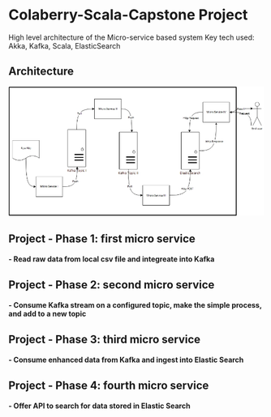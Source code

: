 # Colaberry-Scala-Capstone Project 
High level architecture of the Micro-service based system
Key tech used: Akka, Kafka, Scala, ElasticSearch

## Architecture
![High Level Architecture](./OverallFlow.jpg "High Level Architecture")

## Project - Phase 1: first micro service 
#### - Read raw data from local csv file and integreate into Kafka

## Project - Phase 2: second micro service 
#### - Consume Kafka stream on a configured topic, make the simple process, and add to a new topic 

## Project - Phase 3: third micro service
#### - Consume enhanced data from Kafka and ingest into Elastic Search 

## Project - Phase 4: fourth micro service 
#### - Offer API to search for data stored in Elastic Search 





